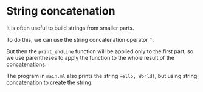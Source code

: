 # String concatenation

It is often useful to build strings from smaller parts.

To do this, we can use the string concatenation operator `^`.

But then the `print_endline` function will be applied only to the first part, so we use parentheses to apply the function to the whole result of the concatenations.

The program in `main.ml` also prints the string `Hello, World!`, but using string concatenation to create the string.
